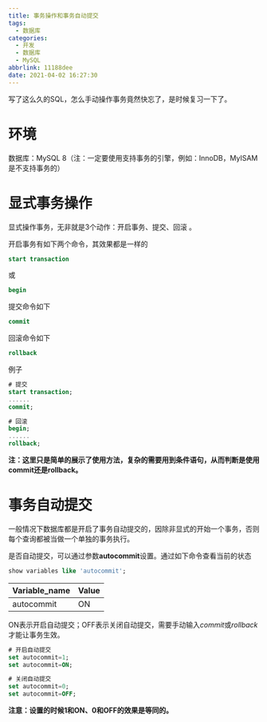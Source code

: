 ```yaml
---
title: 事务操作和事务自动提交
tags:
  - 数据库
categories:
  - 开发
  - 数据库
  - MySQL
abbrlink: 11188dee
date: 2021-04-02 16:27:30
---
```



写了这么久的SQL，怎么手动操作事务竟然快忘了，是时候复习一下了。



<!-- more -->



# 环境

数据库：MySQL 8（注：一定要使用支持事务的引擎，例如：InnoDB，MyISAM是不支持事务的）



# 显式事务操作

显式操作事务，无非就是3个动作：开启事务、提交、回滚 。

开启事务有如下两个命令，其效果都是一样的

``` sql
start transaction
```

或

``` sql
begin
```

提交命令如下

``` sql
commit
```

回滚命令如下

``` sql
rollback
```

例子

``` sql
# 提交
start transaction;
......
commit;

# 回滚
begin;
......
rollback;
```

**注：这里只是简单的展示了使用方法，复杂的需要用到条件语句，从而判断是使用commit还是rollback。**



# 事务自动提交

一般情况下数据库都是开启了事务自动提交的，因除非显式的开始一个事务，否则每个查询都被当做一个单独的事务执行。

是否自动提交，可以通过参数**autocommit**设置。通过如下命令查看当前的状态

``` sql
show variables like 'autocommit';
```

| Variable_name | Value |
| :------------ | ----- |
| autocommit    | ON    |

ON表示开启自动提交；OFF表示关闭自动提交，需要手动输入*commit*或*rollback*才能让事务生效。

```sql
# 开启自动提交
set autocommit=1;
set autocommit=ON;

# 关闭自动提交
set autocommit=0;
set autocommit=OFF;
```

**注意：设置的时候1和ON、0和OFF的效果是等同的。**
